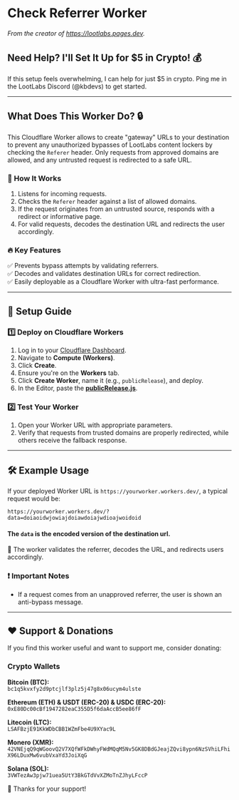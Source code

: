 # Check Referrer Worker
###### From the creator of https://lootlabs.pages.dev.

## Need Help? I'll Set It Up for $5 in Crypto! 💰
If this setup feels overwhelming, I can help for just $5 in crypto. Ping me in the LootLabs Discord (@kbdevs) to get started.

---

## What Does This Worker Do? 🔒
This Cloudflare Worker allows to create "gateway" URLs to your destination to prevent any unauthorized bypasses of LootLabs content lockers by checking the `Referer` header. Only requests from approved domains are allowed, and any untrusted request is redirected to a safe URL.

### 🚀 How It Works
1. Listens for incoming requests.
2. Checks the `Referer` header against a list of allowed domains.
3. If the request originates from an untrusted source, responds with a redirect or informative page.
4. For valid requests, decodes the destination URL and redirects the user accordingly.

### 🔥 Key Features
✅ Prevents bypass attempts by validating referrers.<br>
✅ Decodes and validates destination URLs for correct redirection.<br>
✅ Easily deployable as a Cloudflare Worker with ultra-fast performance.<br>

---

## 📌 Setup Guide

### 1️⃣ Deploy on Cloudflare Workers
1. Log in to your [Cloudflare Dashboard](https://dash.cloudflare.com/).
2. Navigate to **Compute (Workers)**.
3. Click **Create**.
4. Ensure you're on the **Workers** tab.
5. Click **Create Worker**, name it (e.g., `publicRelease`), and deploy.
6. In the Editor, paste the **[publicRelease.js](https://raw.githubusercontent.com/kbdevs/lootlabs-antibypass/refs/heads/main/publicRelease.js?v=1)**.

### 2️⃣ Test Your Worker
1. Open your Worker URL with appropriate parameters.
2. Verify that requests from trusted domains are properly redirected, while others receive the fallback response.

---

## 🛠 Example Usage
If your deployed Worker URL is `https://yourworker.workers.dev/`, a typical request would be:

```
https://yourworker.workers.dev/?data=doiaoidwjowiajdoiawdoiajwdioajwoidoid
```

#### The `data` is the encoded version of the destination url.

🔹 The worker validates the referrer, decodes the URL, and redirects users accordingly.

### ❗ Important Notes
- If a request comes from an unapproved referrer, the user is shown an anti-bypass message.

---

## ❤️ Support & Donations
If you find this worker useful and want to support me, consider donating:

### **Crypto Wallets**

**Bitcoin (BTC):**  
`bc1q5kvxfy2d9ptcjlf3plz5j47g8x06ucym4ulste`

**Ethereum (ETH) & USDT (ERC-20) & USDC (ERC-20):**  
`0xE80Dc00cBf1947282eaC355D5f6daAccB5ee86fF`

**Litecoin (LTC):**  
`LSAFBzjE91KkWDbCBB1WZmFbe4U9XYac9L`

**Monero (XMR):**  
`42VNEjqQ9qWGoovQ2V7XQfWFkDWhyFWdMQqM5Nv5GK8DBdGJeajZQvi8ypn6NzSVhiLFhiX96LDuxMw6vubVxaYd3JoiXqG`

**Solana (SOL):**  
`3VWTezAw3pjw71uea5UtY3BkGTdVvXZMoTnZJhyLFccP`

🙌 Thanks for your support!


